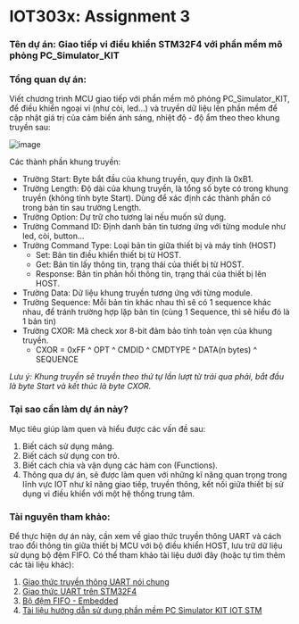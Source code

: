 # IOT303x: Assignment 3

### Tên dự án: Giao tiếp vi điều khiển STM32F4 với phần mềm mô phỏng PC_Simulator_KIT

### Tổng quan dự án:
Viết chương trình MCU giao tiếp với phần mềm mô phỏng PC_Simulator_KIT, để điều khiển ngoại vi (như còi, led...) và truyền dữ liệu lên phần mềm để cập nhật giá trị của cảm biến ánh sáng, nhiệt độ - độ ẩm theo theo khung truyền sau:

![image](https://github.com/user-attachments/assets/335e3143-ef23-43ad-870a-9879d97cf329)

Các thành phần khung truyền:
- Trường Start: Byte bắt đầu của khung truyền, quy định là 0xB1.
- Trường Length: Độ dài của khung truyền, là tổng số byte có trong khung truyền (không tính byte Start). Dùng để xác định các thành phần có trong bản tin sau trường Length.
- Trường Option: Dự trữ cho tương lai nếu muốn sử dụng.
- Trường Command ID: Định danh bản tin tương ứng với từng module như led, còi, button...
- Trường Command Type: Loại bản tin giữa thiết bị và máy tính (HOST)
  + Set: Bản tin điều khiển thiết bị từ HOST.
  + Get: Bản tin lấy thông tin, trạng thái của thiết bị từ HOST.
  + Response: Bản tin phản hồi thông tin, trạng thái của thiết bị lên HOST.
- Trường Data: Dữ liệu khung truyền tương ứng với từng module.
- Trường Sequence: Mỗi bản tin khác nhau thì sẽ có 1 sequence khác nhau, để tránh trường hợp lặp bản tin (cùng 1 Sequence, thì sẽ hiểu đó là 1 bản tin)
- Trường CXOR: Mã check xor 8-bit đảm bảo tính toàn vẹn của khung truyền.
  + CXOR = 0xFF ^ OPT ^ CMDID ^ CMDTYPE ^ DATA(n bytes) ^ SEQUENCE

_Lưu ý: Khung truyền sẽ truyền theo thứ tự lần lượt từ trái qua phải, bắt đầu là byte Start và kết thúc là byte CXOR._

### Tại sao cần làm dự án này?
Mục tiêu giúp làm quen và hiểu được các vấn đề sau:
1. Biết cách sử dụng mảng.
2. Biết cách sử dụng con trỏ.
3. Biết cách chia và vận dụng các hàm con (Functions).
4. Thông qua dự án, sẽ được làm quen với những kĩ năng quan trọng trong lĩnh vực IOT như kĩ năng giao tiếp, truyền thông, kết nối giữa thiết bị sử dụng vi điều khiển với một hệ thống trung tâm.

### Tài nguyên tham khảo:
Để thực hiện dự án này, cần xem về giao thức truyền thông UART và cách trao đổi thông tin giữa thiết bị MCU với bộ điều khiển HOST, lưu trữ dữ liệu sử dụng bộ đệm FIFO. Có thể tham khảo tài liệu dưới đây (hoặc tự tìm thêm các tài liệu khác):
1. [Giao thức truyền thông UART nói chung](https://www.codrey.com/embedded-systems/uart-serial-communication-rs232/)
2. [Giao thức UART trên STM32F4](https://www.st.com/resource/en/application_note/dm00110292-implementing-an-emulated-uart-on-stm32f4-microcontrollers-stmicroelectronics.pdf)
3. [Bộ đệm FIFO - Embedded](https://www.embedded.com/ring-buffer-basics/)
4. [Tài liệu hướng dẫn sử dụng phần mềm PC Simulator KIT IOT STM](https://github.com/HoangNH95/IOT-Programming-with-Master-Embedded/blob/master/Courseware%202/PC_Simulator_BoardSTM32.7z)
